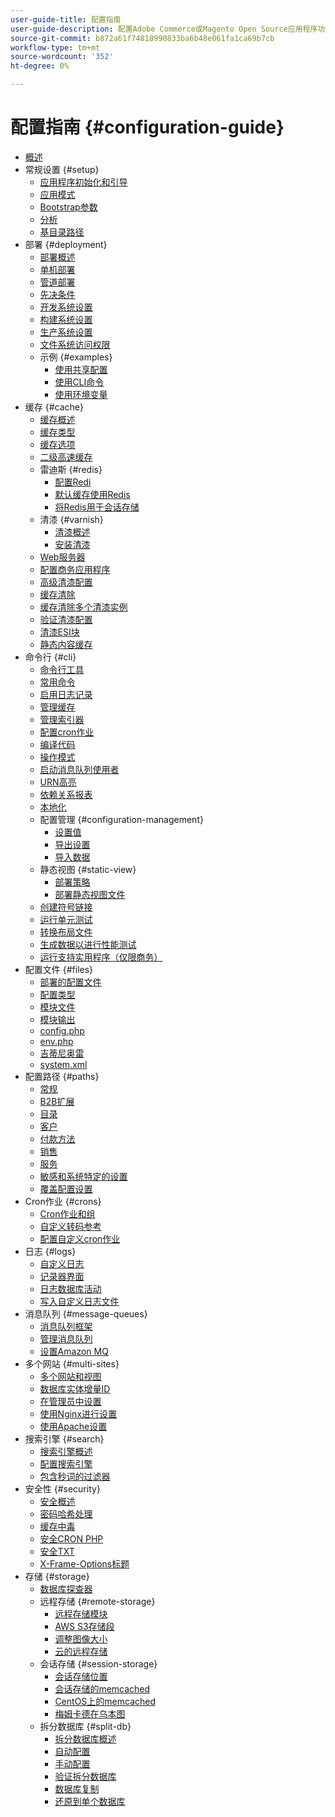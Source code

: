 ```yaml
---
user-guide-title: 配置指南
user-guide-description: 配置Adobe Commerce或Magento Open Source应用程序功能和服务。
source-git-commit: b872a61f74818990833ba6b48e061fa1ca69b7cb
workflow-type: tm+mt
source-wordcount: '352'
ht-degree: 0%

---
```



# 配置指南 {#configuration-guide}

+ [概述](overview.md)
+ 常规设置 {#setup}
   + [应用程序初始化和引导](bootstrap/initialization.md)
   + [应用模式](bootstrap/application-modes.md)
   + [Bootstrap参数](bootstrap/set-parameters.md)
   + [分析](bootstrap/mage-profiler.md)
   + [基目录路径](bootstrap/mage-directory.md)
+ 部署 {#deployment}
   + [部署概述](deployment/overview.md)
   + [单机部署](deployment/single-machine.md)
   + [管道部署](deployment/technical-details.md)
   + [先决条件](deployment/prerequisites.md)
   + [开发系统设置](deployment/development-system.md)
   + [构建系统设置](deployment/build-system.md)
   + [生产系统设置](deployment/production-system.md)
   + [文件系统访问权限](deployment/file-system-permissions.md)
   + 示例 {#examples}
      + [使用共享配置](deployment/example-shared-configuration.md)
      + [使用CLI命令](deployment/example-using-cli.md)
      + [使用环境变量](deployment/example-environment-variables.md)
+ 缓存 {#cache}
   + [缓存概述](cache/caching-overview.md)
   + [缓存类型](cache/cache-types.md)
   + [缓存选项](cache/cache-options.md)
   + [二级高速缓存](cache/level-two-cache.md)
   + 雷迪斯 {#redis}
      + [配置Redi](cache/config-redis.md)
      + [默认缓存使用Redis](cache/redis-pg-cache.md)
      + [将Redis用于会话存储](cache/redis-session.md)
   + 清漆 {#varnish}
      + [清漆概述](cache/config-varnish.md)
      + [安装清漆](cache/config-varnish-install.md)
   + [Web服务器](cache/config-varnish-server.md)
   + [配置商务应用程序](cache/configure-varnish-commerce.md)
   + [高级清漆配置](cache/config-varnish-advanced.md)
   + [缓存清除](cache/use-varnish-cache.md)
   + [缓存清除多个清漆实例](cache/use-multiple-varnish-cache.md)
   + [验证清漆配置](cache/config-varnish-final.md)
   + [清漆ESI块](cache/use-varnish-esi.md)
   + [静态内容缓存](cache/static-content-signing.md)
+ 命令行 {#cli}
   + [命令行工具](cli/config-cli.md)
   + [常用命令](cli/common-cli-commands.md)
   + [启用日志记录](cli/enable-logging.md)
   + [管理缓存](cli/manage-cache.md)
   + [管理索引器](cli/manage-indexers.md)
   + [配置cron作业](cli/configure-cron-jobs.md)
   + [编译代码](cli/code-compiler.md)
   + [操作模式](cli/set-mode.md)
   + [启动消息队列使用者](cli/start-message-queues.md)
   + [URN高亮](cli/urn-highlighter.md)
   + [依赖关系报表](cli/dependency-reports.md)
   + [本地化](cli/localization.md)
   + 配置管理 {#configuration-management}
      + [设置值](cli/set-configuration-values.md)
      + [导出设置](cli/export-configuration.md)
      + [导入数据](cli/import-configuration.md)
   + 静态视图 {#static-view}
      + [部署策略](cli/static-view-file-strategy.md)
      + [部署静态视图文件](cli/static-view-file-deployment.md)
   + [创建符号链接](cli/create-symlinks.md)
   + [运行单元测试](cli/unit-tests.md)
   + [转换布局文件](cli/convert-layout-files.md)
   + [生成数据以进行性能测试](cli/generate-data.md)
   + [运行支持实用程序（仅限商务）](cli/run-support-utilities.md)
+ 配置文件 {#files}
   + [部署的配置文件](reference/deployment-files.md)
   + [配置类型](reference/config-create-types.md)
   + [模块文件](reference/module-files.md)
   + [模块输出](reference/disable-module-output.md)
   + [config.php](reference/config-reference-configphp.md)
   + [env.php](reference/config-reference-envphp.md)
   + [吉蒂尼奥雷](reference/config-reference-gitignore.md)
   + [system.xml](reference/config-reference-systemxml.md)
+ 配置路径 {#paths}
   + [常规](reference/config-reference-general.md)
   + [B2B扩展](reference/config-reference-b2b.md)
   + [目录](reference/config-reference-catalog.md)
   + [客户](reference/config-reference-customers.md)
   + [付款方法](reference/config-reference-payment.md)
   + [销售](reference/config-reference-sales.md)
   + [服务](reference/config-reference-services.md)
   + [敏感和系统特定的设置](reference/config-reference-sens.md)
   + [覆盖配置设置](reference/override-config-settings.md)
+ Cron作业 {#crons}
   + [Cron作业和组](cron/custom-cron.md)
   + [自定义转码参考](cron/custom-cron-reference.md)
   + [配置自定义cron作业](cron/custom-cron-tutorial.md)
+ 日志 {#logs}
   + [自定义日志](logs/custom-logging.md)
   + [记录器界面](logs/logger-interface.md)
   + [日志数据库活动](logs/database-activity.md)
   + [写入自定义日志文件](logs/custom-log-files.md)
+ 消息队列 {#message-queues}
   + [消息队列框架](queues/message-queue-framework.md)
   + [管理消息队列](queues/manage-message-queues.md)
   + [设置Amazon MQ](queues/aws-mq.md)
+ 多个网站 {#multi-sites}
   + [多个网站和视图](multi-sites/ms-overview.md)
   + [数据库实体增量ID](multi-sites/change-increment-id.md)
   + [在管理员中设置](multi-sites/ms-admin.md)
   + [使用Nginx进行设置](multi-sites/ms-nginx.md)
   + [使用Apache设置](multi-sites/ms-apache.md)
+ 搜索引擎 {#search}
   + [搜索引擎概述](search/overview-search.md)
   + [配置搜索引擎](search/configure-search-engine.md)
   + [包含秒词的过滤器](search/search-stopwords.md)
+ 安全性 {#security}
   + [安全概述](security/overview.md)
   + [密码哈希处理](security/password-hashing.md)
   + [缓存中毒](security/cache-poisoning.md)
   + [安全CRON PHP](security/secure-cron-php.md)
   + [安全TXT](security/security-txt.md)
   + [X-Frame-Options标题](security/xframe-options.md)
+ 存储 {#storage}
   + [数据库探查器](storage/db-profiler.md)
   + 远程存储 {#remote-storage}
      + [远程存储模块](remote-storage/remote-storage.md)
      + [AWS S3存储段](remote-storage/remote-storage-aws-s3.md)
      + [调整图像大小](remote-storage/remote-storage-image-resize.md)
      + [云的远程存储](remote-storage/cloud-support.md)
   + 会话存储 {#session-storage}
      + [会话存储位置](storage/sessions.md)
      + [会话存储的memcached](storage/memcached.md)
      + [CentOS上的memcached](storage/memcache-centos.md)
      + [梅姆卡德在乌本图](storage/memcache-ubuntu.md)
   + 拆分数据库 {#split-db}
      + [拆分数据库概述](storage/multi-master.md)
      + [自动配置](storage/multi-master-masterdb.md)
      + [手动配置](storage/multi-master-manual.md)
      + [验证拆分数据库](storage/multi-master-verify.md)
      + [数据库复制](storage/multi-master-replication.md)
      + [还原到单个数据库](storage/revert-split-database.md)
